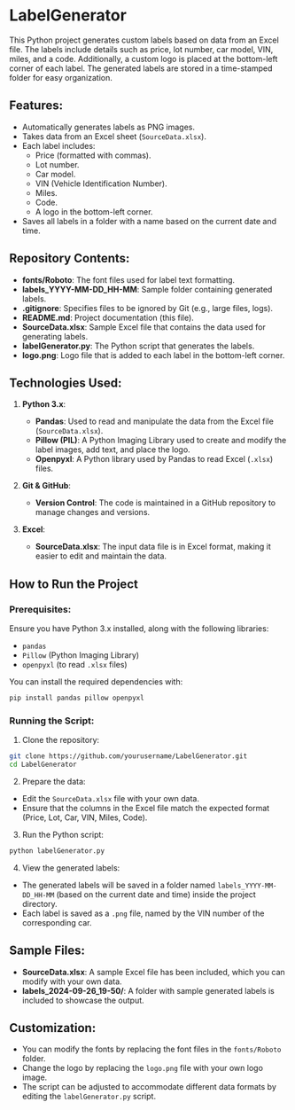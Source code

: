 # LabelGenerator

This Python project generates custom labels based on data from an Excel file. The labels include details such as price, lot number, car model, VIN, miles, and a code. Additionally, a custom logo is placed at the bottom-left corner of each label. The generated labels are stored in a time-stamped folder for easy organization.

## Features:
- Automatically generates labels as PNG images.
- Takes data from an Excel sheet (`SourceData.xlsx`).
- Each label includes:
  - Price (formatted with commas).
  - Lot number.
  - Car model.
  - VIN (Vehicle Identification Number).
  - Miles.
  - Code.
  - A logo in the bottom-left corner.
- Saves all labels in a folder with a name based on the current date and time.
  
## Repository Contents:
- **fonts/Roboto**: The font files used for label text formatting.
- **labels_YYYY-MM-DD_HH-MM**: Sample folder containing generated labels.
- **.gitignore**: Specifies files to be ignored by Git (e.g., large files, logs).
- **README.md**: Project documentation (this file).
- **SourceData.xlsx**: Sample Excel file that contains the data used for generating labels.
- **labelGenerator.py**: The Python script that generates the labels.
- **logo.png**: Logo file that is added to each label in the bottom-left corner.

## Technologies Used:

1. **Python 3.x**:
   - **Pandas**: Used to read and manipulate the data from the Excel file (`SourceData.xlsx`).
   - **Pillow (PIL)**: A Python Imaging Library used to create and modify the label images, add text, and place the logo.
   - **Openpyxl**: A Python library used by Pandas to read Excel (`.xlsx`) files.
   
2. **Git & GitHub**:
   - **Version Control**: The code is maintained in a GitHub repository to manage changes and versions.
   
3. **Excel**:
   - **SourceData.xlsx**: The input data file is in Excel format, making it easier to edit and maintain the data.

## How to Run the Project

### Prerequisites:
Ensure you have Python 3.x installed, along with the following libraries:
- `pandas`
- `Pillow` (Python Imaging Library)
- `openpyxl` (to read `.xlsx` files)

You can install the required dependencies with:
```bash
pip install pandas pillow openpyxl
```

### Running the Script:
1. Clone the repository:
```bash
git clone https://github.com/yourusername/LabelGenerator.git
cd LabelGenerator
```
2. Prepare the data:
- Edit the `SourceData.xlsx` file with your own data.
- Ensure that the columns in the Excel file match the expected format (Price, Lot, Car, VIN, Miles, Code).
3. Run the Python script:
```bash
python labelGenerator.py
```
4. View the generated labels:
- The generated labels will be saved in a folder named `labels_YYYY-MM-DD_HH-MM` (based on the current date and time) inside the project directory.
- Each label is saved as a `.png` file, named by the VIN number of the corresponding car.

## Sample Files:
- **SourceData.xlsx**: A sample Excel file has been included, which you can modify with your own data.
- **labels_2024-09-26_19-50/**: A folder with sample generated labels is included to showcase the output.

## Customization:
- You can modify the fonts by replacing the font files in the `fonts/Roboto` folder.
- Change the logo by replacing the `logo.png` file with your own logo image.
- The script can be adjusted to accommodate different data formats by editing the `labelGenerator.py` script.